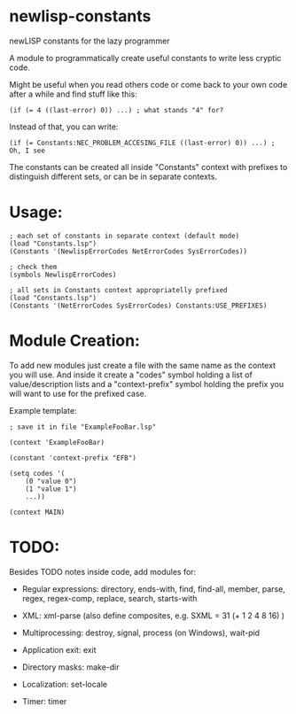 newlisp-constants
=================

newLISP constants for the lazy programmer

A module to programmatically create useful constants to write less cryptic code.

Might be useful when you read others code or come back to your own code after a
while and find stuff like this:

`(if (= 4 ((last-error) 0)) ...) ; what stands "4" for?`

Instead of that, you can write:

`(if (= Constants:NEC_PROBLEM_ACCESING_FILE ((last-error) 0)) ...) ; Oh, I see`

The constants can be created all inside "Constants" context with prefixes to
distinguish different sets, or can be in separate contexts.


Usage:
======

```
; each set of constants in separate context (default mode)
(load "Constants.lsp")
(Constants '(NewlispErrorCodes NetErrorCodes SysErrorCodes))

; check them
(symbols NewlispErrorCodes)

; all sets in Constants context appropriatelly prefixed
(load "Constants.lsp")
(Constants '(NetErrorCodes SysErrorCodes) Constants:USE_PREFIXES)
```

Module Creation:
================

To add new modules just create a file with the same name as the context you will
use. And inside it create a "codes" symbol holding a list of value/description
lists and a "context-prefix" symbol holding the prefix you will want to use for
the prefixed case.

Example template:

```
; save it in file "ExampleFooBar.lsp"

(context 'ExampleFooBar)

(constant 'context-prefix "EFB")

(setq codes '(
	(0 "value 0")
	(1 "value 1")
	...))

(context MAIN)
```

TODO:
=====

Besides TODO notes inside code, add modules for:

- Regular expressions: directory, ends-with, find, find-all, member, parse, regex,
regex-comp, replace, search, starts-with

- XML: xml-parse (also define composites, e.g. SXML = 31 (+ 1 2 4 8 16) )

- Multiprocessing: destroy, signal, process (on Windows), wait-pid

- Application exit: exit

- Directory masks: make-dir

- Localization: set-locale

- Timer: timer
